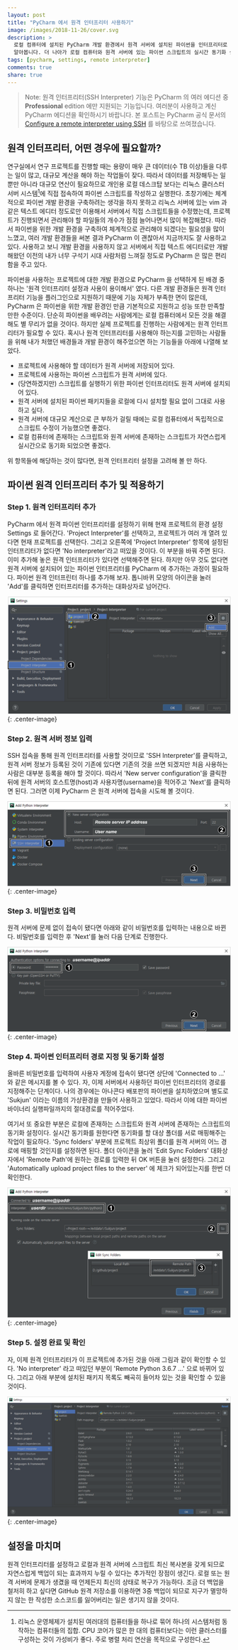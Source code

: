 ```yaml
---
layout: post
title: "PyCharm 에서 원격 인터프리터 사용하기"
image: /images/2018-11-26/cover.svg
description: >
  로컬 컴퓨터에 설치된 PyCharm 개발 환경에서 원격 서버에 설치된 파이썬을 인터프리터로 설정하여 사용하는 방법을
  알아봅니다. 더 나아가 로컬 컴퓨터와 원격 서버에 있는 파이썬 스크립트의 실시간 동기화 설정도 알아봅니다.
tags: [pycharm, settings, remote interpreter]
comments: true
share: true
---
```


> Note: 원격 인터프리터(SSH Interpreter) 기능은 PyCharm 의 여러 에디션 중 **Professional** edition 에만 지원되는
기능입니다. 여러분이 사용하고 계신 PyCharm 에디션을 확인하시기 바랍니다. 본 포스트는 PyCharm 공식 문서의
[Configure a remote interpreter using SSH](https://www.jetbrains.com/help/pycharm/configuring-remote-interpreters-via-ssh.html)
를 바탕으로 쓰여졌습니다.

## 원격 인터프리터, 어떤 경우에 필요할까?

연구실에서 연구 프로젝트를 진행할 때는 용량이 매우 큰 데이터(수 TB 이상)들을 다루는 일이 많고, 대규모 계산을 해야 하는
작업들이 잦다. 따라서 데이터를 저장해두는 일 뿐만 아니라 대규모 연산이 필요하므로 개인용 로컬 데스크탑 보다는 리눅스
클러스터 서버 시스템[^1]에 직접 접속하여 파이썬 스크립트를 작성하고 실행한다. 초창기에는 체계적으로 파이썬 개발 환경을
구축하려는 생각을 하지 못하고 리눅스 서버에 있는 vim 과 같은 텍스트 에디터 정도로만 이용해서 서버에서 직접 스크립트들을
수정했는데, 프로젝트가 진행되면서 관리해야 할 파일들의 개수가 점점 늘어나면서 많이 복잡해졌다. 따라서 파이썬을 위한
개발 환경을 구축하여 체계적으로 관리해야 되겠다는 필요성을 많이 느꼈고, 여러 개발 환경들을 써본 결과 PyCharm 이 괜찮아서
지금까지도 잘 사용하고 있다. 사용하고 보니 개발 환경을 사용하지 않고 서버에서 직접 텍스트 에디터로만 개발해왔던 이전의
내가 너무 구석기 시대 사람처럼 느껴질 정도로 PyCharm 은 많은 편리함을 주고 있다.

파이썬을 사용하는 프로젝트에 대한 개발 환경으로 PyCharm 을 선택하게 된 배경 중 하나는 '원격 인터프리터 설정과 사용이
용이해서' 였다. 다른 개발 환경들은 원격 인터프리터 기능을 플러그인으로 지원하기 때문에 기능 자체가 부족한 면이 많은데,
PyCharm 은 파이썬을 위한 개발 환경인 만큼 기본적으로 지원하고 성능 또한 만족할 만한 수준이다. 단순히 파이썬을 배우려는
사람에게는 로컬 컴퓨터에서 모든 것을 해결해도 별 무리가 없을 것이다. 하지만 실제 프로젝트를 진행하는 사람에게는 원격
인터프리터가 필요할 수 있다. 혹시나 원격 인터프리터를 사용해야 하는지를 고민하는 사람들을 위해 내가 처했던 배경들과
개발 환경이 해주었으면 하는 기능들을 아래에 나열해 보았다.

* 프로젝트에 사용해야 할 데이터가 원격 서버에 저장되어 있다.
* 프로젝트에 사용하는 파이썬 스크립트가 원격 서버에 있다.
* (당연하겠지만) 스크립트를 실행하기 위한 파이썬 인터프리터도 원격 서버에 설치되어 있다.
* 원격 서버에 설치된 파이썬 패키지들을 로컬에 다시 설치할 필요 없이 그대로 사용하고 싶다.
* 원격 서버에 대규모 계산으로 큰 부하가 걸릴 때에는 로컬 컴퓨터에서 독립적으로 스크립트 수정이 가능했으면 좋겠다.
* 로컬 컴퓨터에 존재하는 스크립트와 원격 서버에 존재하는 스크립트가 자연스럽게 실시간으로 동기화 되었으면 좋겠다.

위 항목들에 해당하는 것이 많다면, 원격 인터프리터 설정을 고려해 볼 만 하다.


## 파이썬 원격 인터프리터 추가 및 적용하기

### Step 1. 원격 인터프리터 추가

PyCharm 에서 원격 파이썬 인터프리터를 설정하기 위해 현재 프로젝트의 환경 설정 Settings 로 들어간다.
'Project Interpreter'를 선택하고, 프로젝트가 여러 개 열려 있다면 현재 프로젝트를 선택한다. 그리고 오른쪽에
'Project Interpreter' 항목에 설정된 인터프리터가 없다면 'No interpreter'라고 떠있을 것이다. 이 부분을 바꿔 주면 된다.
이미 추가해 놓은 원격 인터프리터가 있다면 선택해주면 된다. 하지만 아무 것도 없다면 원격 서버에 설치되어 있는 파이썬
인터프리터를 PyCharm 에 추가하는 과정이 필요하다. 파이썬 원격 인터프린터 하나를 추가해 보자. 톱니바퀴 모양의 아이콘을
눌러 'Add'를 클릭하면 인터프리터를 추가하는 대화상자로 넘어간다. 

![image](/images/2018-11-26/pycharm-remote-01.png "Settings"){: .center-image}

### Step 2. 원격 서버 정보 입력

SSH 접속을 통해 원격 인터프리터를 사용할 것이므로 'SSH Interpreter'를 클릭하고, 원격 서버 정보가 등록된 것이 기존에
있다면 기존의 것을 쓰면 되겠지만 처음 사용하는 사람은 대부분 등록을 해야 할 것이다. 따라서 'New server configuration'을
클릭한 뒤에 원격 서버의 호스트명(host)과 사용자명(username)을 적어주고 'Next'를 클릭하면 된다. 그러면 이제 PyCharm 은
원격 서버에 접속을 시도해 볼 것이다.

![image](/images/2018-11-26/pycharm-remote-02.png "Add Python Interpreter"){: .center-image}

### Step 3. 비밀번호 입력

원격 서버에 문제 없이 접속이 됐다면 아래와 같이 비밀번호를 입력하는 내용으로 바뀐다. 비밀번호를 입력한 후 'Next'를 눌러
다음 단계로 진행한다.

![image](/images/2018-11-26/pycharm-remote-03.png "Add Python Interpreter"){: .center-image}

### Step 4. 파이썬 인터프리터 경로 지정 및 동기화 설정

올바른 비밀번호를 입력하여 사용자 계정에 접속이 됐다면 상단에 'Connected to ...' 와 같은 메시지를 볼 수 있다. 자, 이제
서버에서 사용하던 파이썬 인터프리터의 경로를 지정해주는 단계이다. 나의 경우에는 아나콘다 배포판의 파이썬을 설치하였으며
별도로 'Sukjun' 이라는 이름의 가상환경을 만들어 사용하고 있었다. 따라서 이에 대한 파이썬 바이너리 실행파일까지의
절대경로를 적어주었다.

여기서 또 중요한 부분은 로컬에 존재하는 스크립트와 원격 서버에 존재하는 스크립트의 동기화 설정이다. 실시간 동기화를
원한다면 동기화를 할 대상 폴더를 서로 매핑해주는 작업이 필요하다. 'Sync folders' 부분에 프로젝트 최상위 폴더를 원격
서버의 어느 경로에 매핑할 것인지를 설정하면 된다. 폴더 아이콘을 눌러 'Edit Sync Folders' 대화상자에서 'Remote Path'에
원하는 경로를 입력한 뒤 OK 버튼을 눌러 설정한다. 그리고 'Automatically upload project files to the server' 에 체크가
되어있는지를 한번 더 확인한다.

![image](/images/2018-11-26/pycharm-remote-04.png "Add Python Interpreter"){: .center-image}

### Step 5. 설정 완료 및 확인

자, 이제 원격 인터프리터가 이 프로젝트에 추가된 것을 아래 그림과 같이 확인할 수 있다. 'No interpreter' 라고 떠있던
부분이 'Remote Python 3.6.7 ...' 으로 바뀌어 있다. 그리고 아래 부분에 설치된 패키지 목록도 빼곡히 들어차 있는 것을
확인할 수 있을 것이다.

![image](/images/2018-11-26/pycharm-remote-05.png "Settings"){: .center-image}


## 설정을 마치며

원격 인터프리터를 설정하고 로컬과 원격 서버에 스크립트 최신 복사본을 갖게 되므로 자연스럽게 백업이 되는 효과까지 누릴 수
있다는 추가적인 장점이 생긴다. 로컬 또는 원격 서버에 문제가 생겼을 때 언제든지 최신의 상태로 복구가 가능하다. 조금 더
백업을 철저히 하고 싶다면 GitHub 원격 저장소를 이용하면 3중 백업이 되므로 지구가 멸망하지 않는 한 작성한 소스코드를
잃어버리는 일은 생기지 않을 것이다.


[^1]: 리눅스 운영체제가 설치된 여러대의 컴퓨터들을 하나로 묶어 하나의 시스템처럼 동작하는 컴퓨터들의 집합. CPU 코어가 많은 한 대의 컴퓨터보다는 이런 클러스터를 구성하는 것이 가성비가 좋다. 주로 병렬 처리 연산을 목적으로 구성한다.
